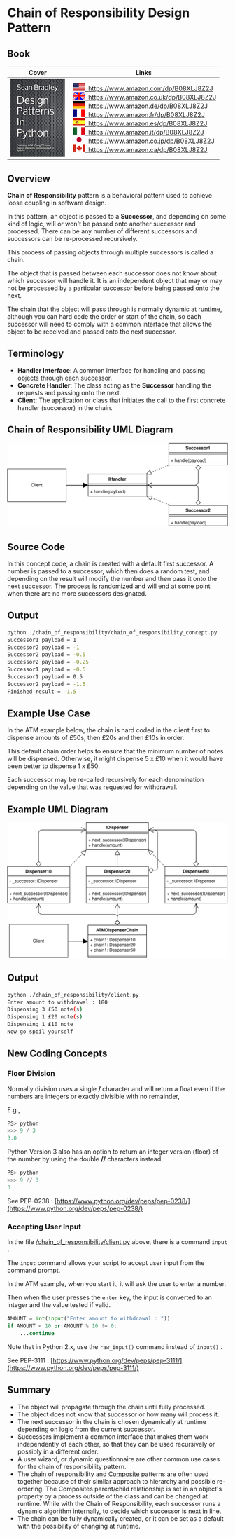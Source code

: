 # Chain of Responsibility Design Pattern

## Book 

Cover | Links
-|-
![Design Patterns In Python (ASIN : B08XLJ8Z2J)](/img/design_patterns_in_python_book_125x178.jpg) | &nbsp;<a href="https://www.amazon.com/dp/B08XLJ8Z2J"><img src="/img/flag_us.gif">&nbsp; https://www.amazon.com/dp/B08XLJ8Z2J</a><br/>&nbsp;<a href="https://www.amazon.co.uk/dp/B08XLJ8Z2J"><img src="/img/flag_uk.gif">&nbsp; https://www.amazon.co.uk/dp/B08XLJ8Z2J</a><br/>&nbsp;<a href="https://www.amazon.de/dp/B08XLJ8Z2J"><img src="/img/flag_de.gif">&nbsp; https://www.amazon.de/dp/B08XLJ8Z2J</a><br/>&nbsp;<a href="https://www.amazon.fr/dp/B08XLJ8Z2J"><img src="/img/flag_fr.gif">&nbsp; https://www.amazon.fr/dp/B08XLJ8Z2J</a><br/>&nbsp;<a href="https://www.amazon.es/dp/B08XLJ8Z2J"><img src="/img/flag_es.gif">&nbsp; https://www.amazon.es/dp/B08XLJ8Z2J</a><br/>&nbsp;<a href="https://www.amazon.it/dp/B08XLJ8Z2J"><img src="/img/flag_it.gif">&nbsp; https://www.amazon.it/dp/B08XLJ8Z2J</a><br/>&nbsp;<a href="https://www.amazon.co.jp/dp/B08XLJ8Z2J"><img src="/img/flag_jp.gif">&nbsp; https://www.amazon.co.jp/dp/B08XLJ8Z2J</a><br/>&nbsp;<a href="https://www.amazon.ca/dp/B08XLJ8Z2J"><img src="/img/flag_ca.gif">&nbsp; https://www.amazon.ca/dp/B08XLJ8Z2J</a>

## Overview

**Chain of Responsibility** pattern is a behavioral pattern used to achieve loose coupling in software design.

In this pattern, an object is passed to a **Successor**, and depending on some kind of logic, will or won't be passed onto another successor and processed. There can be any number of different successors and successors can be re-processed recursively. 

This process of passing objects through multiple successors is called a chain.

The object that is passed between each successor does not know about which successor will handle it. It is an independent object that may or may not be processed by a particular successor before being passed onto the next.

The chain that the object will pass through is normally dynamic at runtime, although you can hard code the order or start of the chain, so each successor will need to comply with a common interface that allows the object to be received and passed onto the next successor.

## Terminology

* **Handler Interface**: A common interface for handling and passing objects through each successor.
* **Concrete Handler**: The class acting as the **Successor** handling the requests and passing onto the next.
* **Client**: The application or class that initiates the call to the first concrete handler (successor) in the chain.

## Chain of Responsibility UML Diagram

![Chain of Responsibility Design Pattern](/img/chain_of_responsibility_concept.svg)

## Source Code

In this concept code, a chain is created with a default first successor. A number is passed to a successor, which then does a random test, and depending on the result will modify the number and then pass it onto the next successor. The process is randomized and will end at some point when there are no more successors designated.

## Output

``` bash
python ./chain_of_responsibility/chain_of_responsibility_concept.py
Successor1 payload = 1
Successor2 payload = -1
Successor2 payload = -0.5
Successor2 payload = -0.25
Successor1 payload = -0.5
Successor1 payload = 0.5
Successor2 payload = -1.5
Finished result = -1.5
```

## Example Use Case

In the ATM example below, the chain is hard coded in the client first to dispense amounts of £50s, then £20s and then £10s in order. 

This default chain order helps to ensure that the minimum number of notes will be dispensed. Otherwise, it might dispense 5 x £10 when it would have been better to dispense 1 x £50.

Each successor may be re-called recursively for each denomination depending on the value that was requested for withdrawal.

## Example UML Diagram

![Chain of Responsibility Design Pattern](/img/chain_of_responsibility_example.svg)

## Output

``` bash
python ./chain_of_responsibility/client.py
Enter amount to withdrawal : 180
Dispensing 3 £50 note(s)
Dispensing 1 £20 note(s)
Dispensing 1 £10 note
Now go spoil yourself
```

## New Coding Concepts

### Floor Division

Normally division uses a single **/** character and will return a float even if the numbers are integers or exactly divisible with no remainder, 

E.g., 

``` python
PS> python
>>> 9 / 3
3.0
```

Python Version 3 also has an option to return an integer version (floor) of the number by using the double **//** characters instead.

``` python
PS> python
>>> 9 // 3
3
```

See PEP-0238 : [https://www.python.org/dev/peps/pep-0238/](https://www.python.org/dev/peps/pep-0238/)

### Accepting User Input

In the file [/chain_of_responsibility/client.py](/chain_of_responsibility/client.py) above, there is a command `input` .

The `input` command allows your script to accept user input from the command prompt. 

In the ATM example, when you start it, it will ask the user to enter a number.

Then when the user presses the `enter` key, the input is converted to an integer and the value tested if valid.

``` python
AMOUNT = int(input("Enter amount to withdrawal : "))
if AMOUNT < 10 or AMOUNT % 10 != 0:
    ...continue

```

Note that in Python 2.x, use the `raw_input()` command instead of `input()` .

See PEP-3111 : [https://www.python.org/dev/peps/pep-3111/](https://www.python.org/dev/peps/pep-3111/)

## Summary

* The object will propagate through the chain until fully processed.
* The object does not know that successor or how many will process it.
* The next successor in the chain is chosen dynamically at runtime depending on logic from the current successor.
* Successors implement a common interface that makes them work independently of each other, so that they can be used recursively or possibly in a different order.
* A user wizard, or dynamic questionnaire are other common use cases for the chain of responsibility pattern.
* The chain of responsibility and [Composite](/composite) patterns are often used together because of their similar approach to hierarchy and possible re-ordering. The Composites parent/child relationship is set in an object's property by a process outside of the class and can be changed at runtime. While with the Chain of Responsibility, each successor runs a dynamic algorithm internally, to decide which successor is next in line.
* The chain can be fully dynamically created, or it can be set as a default with the possibility of changing at runtime.
